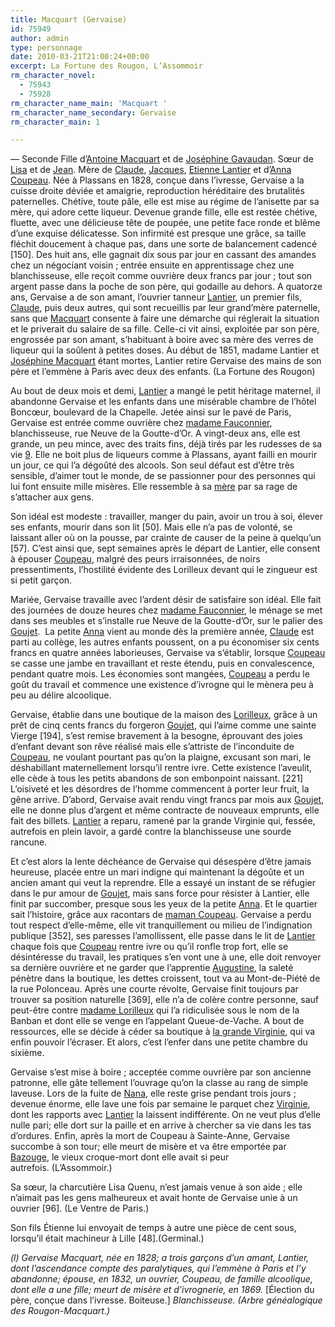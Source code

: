 ```yaml
---
title: Macquart (Gervaise)
id: 75949
author: admin
type: personnage
date: 2010-03-21T21:00:24+00:00
excerpt: La Fortune des Rougon, L’Assommoir
rm_character_novel:
  - 75943
  - 75928
rm_character_name_main: 'Macquart '
rm_character_name_secondary: Gervaise
rm_character_main: 1

---
```

— Seconde Fille d’[Antoine Macquart][1] et de [Joséphine Gavaudan][2]. Sœur de [Lisa][3] et de [Jean][4]. Mère de [Claude][5], [Jacques][6], [Etienne Lantier][7] et d’[Anna Coupeau][8]. Née à Plassans en 1828, conçue dans l’ivresse, Gervaise a la cuisse droite déviée et amaigrie, reproduction héréditaire des brutalités paternelles. Chétive, toute pâle, elle est mise au régime de l’anisette par sa mère, qui adore cette liqueur. Devenue grande fille, elle est restée chétive, fluette, avec une délicieuse tête de poupée, une petite face ronde et blême d’une exquise délicatesse. Son infirmité est presque une grâce, sa taille fléchit doucement à chaque pas, dans une sorte de balancement cadencé [150]. Des huit ans, elle gagnait dix sous par jour en cassant des amandes chez un négociant voisin ; entrée ensuite en apprentissage chez une blanchisseuse, elle reçoit comme ouvrière deux francs par jour ; tout son argent passe dans la poche de son père, qui godaille au dehors. A quatorze ans, Gervaise a de son amant, l’ouvrier tanneur [Lantier][9], un premier fils, [Claude][5], puis deux autres, qui sont recueillis par leur grand’mère paternelle, sans que [Macquart][1] consente à faire une démarche qui réglerait la situation et le priverait du salaire de sa fille. Celle-ci vit ainsi, exploitée par son père, engrossée par son amant, s’habituant à boire avec sa mère des verres de liqueur qui la soûlent à petites doses. Au début de 1851, madame Lantier et [Joséphine Macquart][2] étant mortes, Lantier retire Gervaise des mains de son père et l’emmène à Paris avec deux des enfants. (La Fortune des Rougon)

Au bout de deux mois et demi, [Lantier][9] a mangé le petit héritage maternel, il abandonne Gervaise et les enfants dans une misérable chambre de l’hôtel Boncœur, boulevard de la Chapelle. Jetée ainsi sur le pavé de Paris, Gervaise est entrée comme ouvrière chez [madame Fauconnier][10], blanchisseuse, rue Neuve de la Goutte-d’Or. A vingt-deux ans, elle est grande, un peu mince, avec des traits fins, déjà tirés par les rudesses de sa vie [9]. Elle ne boit plus de liqueurs comme à Plassans, ayant failli en mourir un jour, ce qui l’a dégoûté des alcools. Son seul défaut est d’être très sensible, d’aimer tout le monde, de se passionner pour des personnes qui lui font ensuite mille misères. Elle ressemble à sa [mère][2] par sa rage de s’attacher aux gens.

Son idéal est modeste : travailler, manger du pain, avoir un trou à soi, élever ses enfants, mourir dans son lit [50]. Mais elle n’a pas de volonté, se laissant aller où on la pousse, par crainte de causer de la peine à quelqu’un [57]. C’est ainsi que, sept semaines après le départ de Lantier, elle consent à épouser [Coupeau][11], malgré des peurs irraisonnées, de noirs pressentiments, l’hostilité évidente des Lorilleux devant qui le zingueur est si petit garçon.

Mariée, Gervaise travaille avec l’ardent désir de satisfaire son idéal. Elle fait des journées de douze heures chez [madame Fauconnier][10], le ménage se met dans ses meubles et s’installe rue Neuve de la Goutte-d’Or, sur le palier des [Goujet][12].  La petite [Anna][8] vient au monde dès la première année, [Claude][5] est parti au collège, les autres enfants poussent, on a pu économiser six cents francs en quatre années laborieuses, Gervaise va s’établir, lorsque [Coupeau][11] se casse une jambe en travaillant et reste étendu, puis en convalescence, pendant quatre mois. Les économies sont mangées, [Coupeau][11] a perdu le goût du travail et commence une existence d’ivrogne qui le mènera peu à peu au délire alcoolique.

Gervaise, établie dans une boutique de la maison des [Lorilleux][13], grâce à un prêt de cinq cents francs du forgeron [Goujet][12], qui l’aime comme une sainte Vierge [194], s’est remise bravement à la besogne, éprouvant des joies d’enfant devant son rêve réalisé mais elle s’attriste de l’inconduite de [Coupeau][11], ne voulant pourtant pas qu’on la plaigne, excusant son mari, le déshabillant maternellement lorsqu’il rentre ivre. Cette existence l’aveulit, elle cède à tous les petits abandons de son embonpoint naissant. [221] L’oisiveté et les désordres de l’homme commencent à porter leur fruit, la gêne arrive. D’abord, Gervaise avait rendu vingt francs par mois aux [Goujet][12], elle ne donne plus d’argent et même contracte de nouveaux emprunts, elle fait des billets. [Lantier][14] a reparu, ramené par la grande Virginie qui, fessée, autrefois en plein lavoir, a gardé contre la blanchisseuse une sourde rancune.

Et c’est alors la lente déchéance de Gervaise qui désespère d’être jamais heureuse, placée entre un mari indigne qui maintenant la dégoûte et un ancien amant qui veut la reprendre. Elle a essayé un instant de se réfugier dans le pur amour de [Goujet][12], mais sans force pour résister à Lantier, elle finit par succomber, presque sous les yeux de la petite [Anna][8]. Et le quartier sait l’histoire, grâce aux racontars de [maman Coupeau][15]. Gervaise a perdu tout respect d’elle-même, elle vit tranquillement ou milieu de l’indignation publique [352], ses paresses l’amollissent, elle passe dans le lit de [Lantier][14] chaque fois que [Coupeau][11] rentre ivre ou qu’il ronfle trop fort, elle se désintéresse du travail, les pratiques s’en vont une à une, elle doit renvoyer sa dernière ouvrière et ne garder que l’apprentie [Augustine][16], la saleté pénètre dans la boutique, les dettes croissent, tout va au Mont-de-Piété de la rue Polonceau. Après une courte révolte, Gervaise finit toujours par trouver sa position naturelle [369], elle n’a de colère contre personne, sauf peut-être contre [madame Lorilleux][13] qui l’a ridiculisée sous le nom de la Banban et dont elle se venge en l’appelant Queue-de-Vache. A bout de ressources, elle se décide à céder sa boutique à [la grande Virginie][17], qui va enfin pouvoir l’écraser. Et alors, c’est l’enfer dans une petite chambre du sixième.

Gervaise s’est mise à boire ; acceptée comme ouvrière par son ancienne patronne, elle gâte tellement l’ouvrage qu’on la classe au rang de simple laveuse. Lors de la fuite de [Nana][8], elle reste grise pendant trois jours ; devenue énorme, elle lave une fois par semaine le parquet chez [Virginie][17], dont les rapports avec [Lantier][14] la laissent indifférente. On ne veut plus d’elle nulle pari; elle dort sur la paille et en arrive à chercher sa vie dans les tas d’ordures. Enfin, après la mort de Coupeau à Sainte-Anne, Gervaise succombe à son tour; elle meurt de misère et va être emportée par [Bazouge][18], le vieux croque-mort dont elle avait si peur autrefois. (L’Assommoir.)

Sa sœur, la charcutière Lisa Quenu, n’est jamais venue à son aide ; elle n’aimait pas les gens malheureux et avait honte de Gervaise unie à un ouvrier [96]. (Le Ventre de Paris.)

Son fils Étienne lui envoyait de temps à autre une pièce de cent sous, lorsqu’il était machineur à Lille [48].(Germinal.)

_(l) Gervaise Macquart, née en 1828; a trois garçons d’un amant, Lantier, dont l’ascendance compte des paralytiques, qui l’emmène à Paris et l’y abandonne; épouse, en 1832, un ouvrier, Coupeau, de famille alcoolique, dont elle a une fille; meurt de misère et d’ivrognerie, en 1869._ [Élection du père, conçue dans l’ivresse. Boiteuse.] _Blanchisseuse. (Arbre généalogique des Rougon-Macquart.)_

 [1]: #/personnage/macquart-antoine/
 [2]: #/personnage/gavaudan-josephine/
 [3]: #/personnage/macquart-lisa/
 [4]: #/personnage/macquart-jean/
 [5]: #/personnage/lantier-claude/
 [6]: #/personnage/lantier-jacques/
 [7]: #/personnage/lantier-etienne/
 [8]: #/personnage/nana/
 [9]: #/personnage/lantier-auguste/
 [10]: #/personnage/fauconnier-madame/
 [11]: #/personnage/coupeau/
 [12]: #/personnage/goujet/
 [13]: #/personnage/lorilleux-madame/
 [14]: #/personnage/lantier/
 [15]: #/personnage/coupeau-maman/
 [16]: #/personnage/augustine-2/
 [17]: #/personnage/virginie-la-grande/
 [18]: #/personnage/bazouge/
